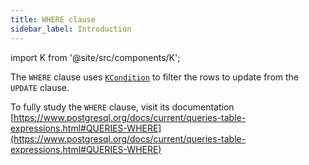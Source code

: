 ```yaml
---
title: WHERE clause
sidebar_label: Introduction
---
```


import K from '@site/src/components/K';

The `WHERE` clause uses [`KCondition`](/docs/kcondition/introduction) to filter the rows to update from the `UPDATE` clause.

To fully study the `WHERE` clause, visit its documentation [https://www.postgresql.org/docs/current/queries-table-expressions.html#QUERIES-WHERE](https://www.postgresql.org/docs/current/queries-table-expressions.html#QUERIES-WHERE)
